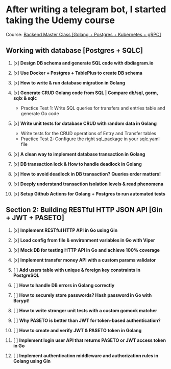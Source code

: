 # After writing a telegram bot, I started taking the Udemy course
Course: [Backend Master Class [Golang + Postgres + Kubernetes + gRPC]](https://www.udemy.com/share/105PNI3@vgqgMszJTBS_PimvIiwd2I1n0p9H2f5nGWh1DrDvUUMWqXTTEnR6b9sAp31jfWQmkQ==/)

## Working with database [Postgres + SQLC]
 
1. [x] **Design DB schema and generate SQL code with dbdiagram.io**

4. [x] **Use Docker + Postgres + TablePlus to create DB schema**

5. [x] **How to write & run database migration in Golang**

6. [x] **Generate CRUD Golang code from SQL | Compare db/sql, gorm, sqlx & sqlc**
    - Practice Test 1: Write SQL queries for transfers and entries table and generate Go code

7. [x] **Write unit tests for database CRUD with random data in Golang**
    - Write tests for the CRUD operations of Entry and Transfer tables
    - Practice Test 2: Configure the right sql_package in your sqlc.yaml file

8. [x] **A clean way to implement database transaction in Golang**

9. [x] **DB transaction lock & How to handle deadlock in Golang**

10. [x] **How to avoid deadlock in DB transaction? Queries order matters!**

11. [x] **Deeply understand transaction isolation levels & read phenomena**

12. [x] **Setup Github Actions for Golang + Postgres to run automated tests**

## Section 2: Building RESTful HTTP JSON API [Gin + JWT + PASETO]

1. [x] **Implement RESTful HTTP API in Go using Gin**

2. [x] **Load config from file & environment variables in Go with Viper**

3. [x] **Mock DB for testing HTTP API in Go and achieve 100% coverage**

4. [x] **Implement transfer money API with a custom params validator**

5. [ ] **Add users table with unique & foreign key constraints in PostgreSQL**

6. [ ] **How to handle DB errors in Golang correctly**

7. [ ] **How to securely store passwords? Hash password in Go with Bcrypt!**

8. [ ] **How to write stronger unit tests with a custom gomock matcher**

9. [ ] **Why PASETO is better than JWT for token-based authentication?**

10. [ ] **How to create and verify JWT & PASETO token in Golang**

11. [ ] **Implement login user API that returns PASETO or JWT access token in Go**

12. [ ] **Implement authentication middleware and authorization rules in Golang using Gin**